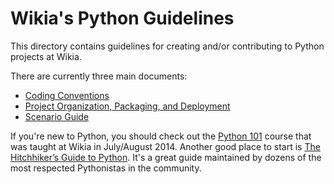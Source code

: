 # Wikia's Python Guidelines

This directory contains guidelines for creating and/or contributing to Python projects at Wikia.

There are currently three main documents:

* [Coding Conventions](CodingConventions.md)
* [Project Organization, Packaging, and Deployment](ProjectOrganization.md)
* [Scenario Guide](ScenarioGuide.md)

If you're new to Python, you should check out the [Python 101] course that was taught at Wikia
in July/August 2014. Another good place to start is [The Hitchhiker’s Guide to Python]. It's a great
guide maintained by dozens of the most respected Pythonistas in the community.


[Python 101]: https://one.wikia-inc.com/wiki/Engineering/Python_101
[The Hitchhiker’s Guide to Python]: http://docs.python-guide.org/en/latest/
